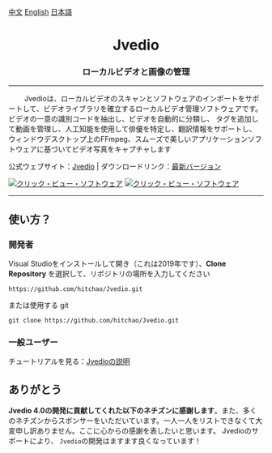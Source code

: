 ﻿
[中文](README_CHS.md) [English](README.md) [日本語](README_JP.md)


<h1 align="center">Jvedio</h1>





<h3 align="center">ローカルビデオと画像の管理</h3>




---






&nbsp;&nbsp;&nbsp;&nbsp;&nbsp;&nbsp;&nbsp;&nbsp;Jvedioは、ローカルビデオのスキャンとソフトウェアのインポートをサポートして、ビデオライブラリを確立するローカルビデオ管理ソフトウェアです。
ビデオの一意の識別コードを抽出し、ビデオを自動的に分類し、
タグを追加して動画を管理し、人工知能を使用して俳優を特定し、翻訳情報をサポートし、
ウィンドウデスクトップ上のFFmpeg、スムーズで美しいアプリケーションソフトウェアに基づいてビデオ写真をキャプチャします


公式ウェブサイト：[Jvedio](https://hitchao.github.io/JvedioWebPage/) | ダウンロードリンク：[最新バージョン](https://github.com/hitchao/Jvedio/releases)






[![クリック・ビュー・ソフトウェア](https://s3.ax1x.com/2021/01/05/sFIEZV.png)](https://imgchr.com/i/sFIEZV)
[![クリック・ビュー・ソフトウェア](https://s3.ax1x.com/2021/01/05/sFIVaT.png)](https://imgchr.com/i/sFIVaT)

---


## 使い方？

### 開発者
Visual Studioをインストールして開き（これは2019年です）、**Clone Repository** を選択して、リポジトリの場所を入力してください

`https://github.com/hitchao/Jvedio.git`

または使用する git

`git clone https://github.com/hitchao/Jvedio.git`


### 一般ユーザー

チュートリアルを見る：[Jvedioの説明](https://github.com/hitchao/Jvedio/wiki)







## ありがとう

**Jvedio 4.0の開発に貢献してくれた以下のネチズンに感謝します**。また、多くのネチズンからスポンサーをいただいています。一人一人をリストできなくて大変申し訳ありません。ここに心からの感謝を表したいと思います。 Jvedioのサポートにより、 `Jvedio`の開発はますます良くなっています！
